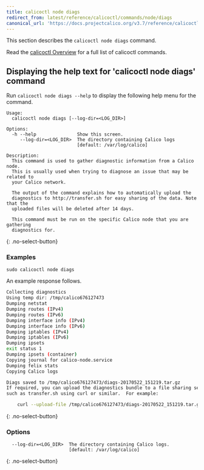 ```yaml
---
title: calicoctl node diags
redirect_from: latest/reference/calicoctl/commands/node/diags
canonical_url: 'https://docs.projectcalico.org/v3.7/reference/calicoctl/commands/node/diags'
---
```


This section describes the `calicoctl node diags` command.

Read the [calicoctl Overview]({{site.baseurl}}/{{page.version}}/reference/calicoctl)
for a full list of calicoctl commands.

## Displaying the help text for 'calicoctl node diags' command

Run `calicoctl node diags --help` to display the following help menu for the
command.

```
Usage:
  calicoctl node diags [--log-dir=<LOG_DIR>]

Options:
  -h --help               Show this screen.
     --log-dir=<LOG_DIR>  The directory containing Calico logs
                          [default: /var/log/calico]

Description:
  This command is used to gather diagnostic information from a Calico node.
  This is usually used when trying to diagnose an issue that may be related to
  your Calico network.

  The output of the command explains how to automatically upload the
  diagnostics to http://transfer.sh for easy sharing of the data. Note that the
  uploaded files will be deleted after 14 days.

  This command must be run on the specific Calico node that you are gathering
  diagnostics for.
```
{: .no-select-button}

### Examples

```
sudo calicoctl node diags
```

An example response follows.

```bash
Collecting diagnostics
Using temp dir: /tmp/calico676127473
Dumping netstat
Dumping routes (IPv4)
Dumping routes (IPv6)
Dumping interface info (IPv4)
Dumping interface info (IPv6)
Dumping iptables (IPv4)
Dumping iptables (IPv6)
Dumping ipsets
exit status 1
Dumping ipsets (container)
Copying journal for calico-node.service
Dumping felix stats
Copying Calico logs

Diags saved to /tmp/calico676127473/diags-20170522_151219.tar.gz
If required, you can upload the diagnostics bundle to a file sharing service
such as transfer.sh using curl or similar.  For example:

    curl --upload-file /tmp/calico676127473/diags-20170522_151219.tar.gz https://transfer.sh//tmp/calico676127473/diags-20170522_151219.tar.gz
```
{: .no-select-button}

### Options

```
  --log-dir=<LOG_DIR>  The directory containing Calico logs.
                       [default: /var/log/calico]
```
{: .no-select-button}
